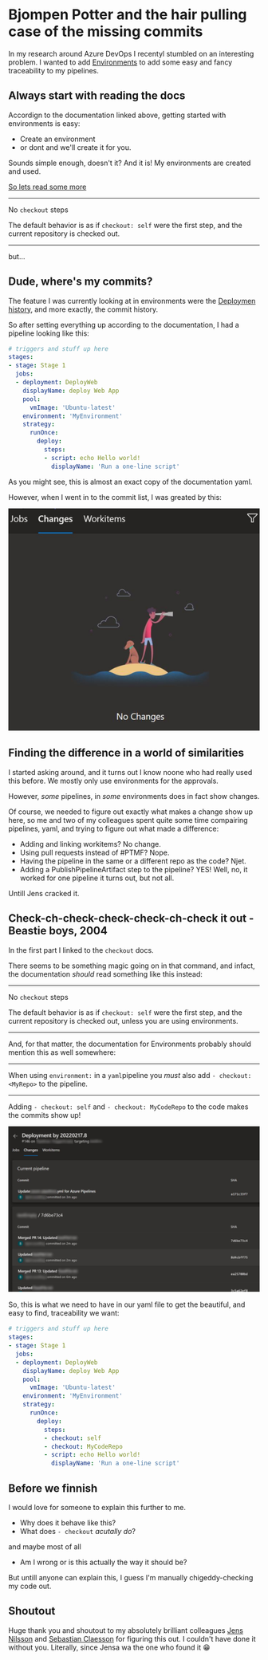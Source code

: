 # Bjompen Potter and the hair pulling case of the missing commits

In my research around Azure DevOps I recentyl stumbled on an interesting problem.
I wanted to add [Environments](https://docs.microsoft.com/en-us/azure/devops/pipelines/process/environments?view=azure-devops) to add some easy and fancy traceability to my pipelines.

## Always start with reading the docs

Accordign to the documentation linked above, getting started with environments is easy:

- Create an environment
- or dont and we'll create it for you.

Sounds simple enough, doesn't it? And it is! My environments are created and used.

[So lets read some more](https://docs.microsoft.com/en-us/azure/devops/pipelines/repos/multi-repo-checkout?view=azure-devops)

---
No `checkout` steps

The default behavior is as if `checkout: self` were the first step, and the current repository is checked out.

---

but...

## Dude, where's my commits?

The feature I was currently looking at in environments were the [Deploymen history](https://docs.microsoft.com/en-us/azure/devops/pipelines/process/environments?view=azure-devops#deployment-history), and more exactly, the commit history.

So after setting everything up according to the documentation, I had a pipeline looking like this:

```yaml
# triggers and stuff up here
stages:
- stage: Stage 1
  jobs:
  - deployment: DeployWeb
    displayName: deploy Web App
    pool:
      vmImage: 'Ubuntu-latest'
    environment: 'MyEnvironment'
    strategy:
      runOnce:
        deploy:
          steps:
          - script: echo Hello world!
            displayName: 'Run a one-line script'
```

As you might see, this is almost an exact copy of the documentation yaml.

However, when I went in to the commit list, I was greated by this:

![No commits here mr.](../images/missingcommits/1.png)

## Finding the difference in a world of similarities

I started asking around, and it turns out I know noone who had really used this before. We mostly only use environments for the approvals.

However, _some_ pipelines, in _some_ environments does in fact show changes.

Of course, we needed to figure out exactly what makes a change show up here, so me and two of my colleagues spent quite some time compairing pipelines, yaml, and trying to figure out what made a difference:

- Adding and linking workitems? No change.
- Using pull requests instead of #PTMF? Nope.
- Having the pipeline in the same or a different repo as the code? Njet.
- Adding a PublishPipelineArtifact step to the pipeline? YES! Well, no, it worked for one pipeline it turns out, but not all.

Untill Jens cracked it.

## Check-ch-check-check-check-ch-check it out - Beastie boys, 2004

In the first part I linked to the `checkout` docs.

There seems to be something magic going on in that command, and infact, the documentation _should_ read something like this instead:

---
No `checkout` steps

The default behavior is as if `checkout: self` were the first step, and the current repository is checked out, unless you are using environments.

---

And, for that matter, the documentation for Environments probably should mention this as well somewhere:

---
When using `environment:` in a `yaml`pipeline you _must_ also add `- checkout: <MyRepo>` to the pipeline.

---

Adding `- checkout: self` and `- checkout: MyCodeRepo` to the code makes the commits show up!

![beautiful beautiful commits](../images/missingcommits/2.png)

So, this is what we need to have in our yaml file to get the beautiful, and easy to find, traceability we want:

```yaml
# triggers and stuff up here
stages:
- stage: Stage 1
  jobs:
  - deployment: DeployWeb
    displayName: deploy Web App
    pool:
      vmImage: 'Ubuntu-latest'
    environment: 'MyEnvironment'
    strategy:
      runOnce:
        deploy:
          steps:
          - checkout: self
          - checkout: MyCodeRepo
          - script: echo Hello world!
            displayName: 'Run a one-line script'
```

## Before we finnish

I would love for someone to explain this further to me.

- Why does it behave like this?
- What does `- checkout` _acutally do_?

and maybe most of all

- Am I wrong or is this actually the way it should be?

But untill anyone can explain this, I guess I'm manually chigeddy-checking my code out.

## Shoutout

Huge thank you and shoutout to my absolutely brilliant colleagues [Jens Nilsson](https://twitter.com/nilssonjensa) and [Sebastian Claesson](https://twitter.com/SebClaesson) for figuring this out. I couldn't have done it without you. Literally, since Jensa wa the one who found it 😁
